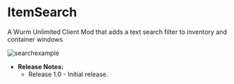 # ItemSearch
A Wurm Unlimited Client Mod that adds a text search filter to inventory and container windows


![searchexample](https://github.com/Gwiz65/ItemSearch/assets/11297561/2484cf61-0e45-4682-b6e9-3096ef66b394)


- **Release Notes:**
  - Release 1.0 - Initial release.
